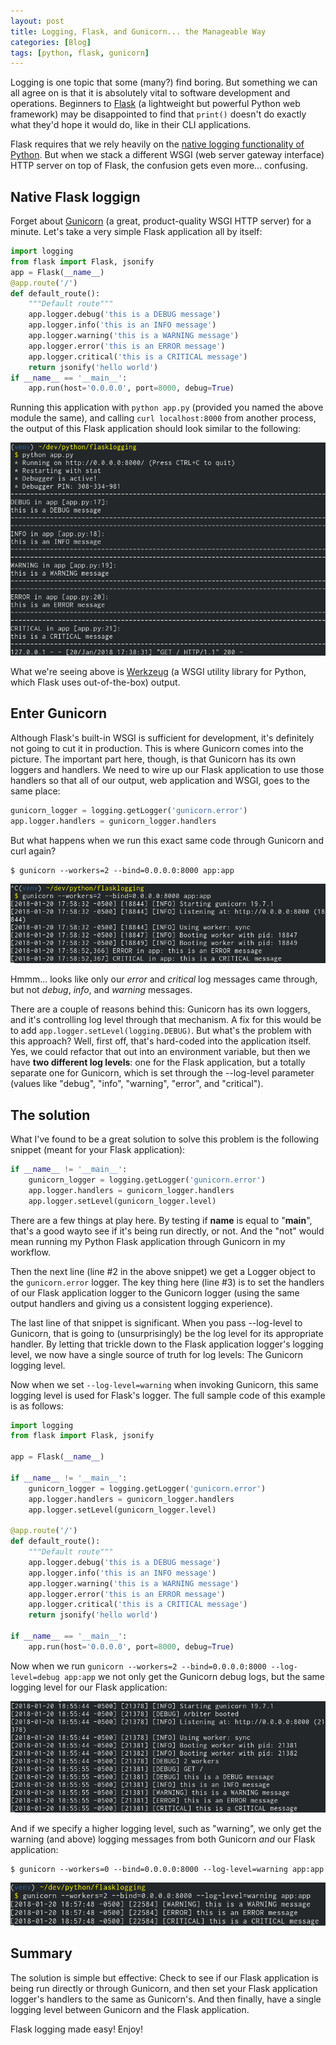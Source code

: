 ```yaml
---
layout: post
title: Logging, Flask, and Gunicorn... the Manageable Way
categories: [Blog]
tags: [python, flask, gunicorn]
---
```


Logging is one topic that some (many?) find boring. But something we can all agree on is that it is absolutely vital to software development and operations. Beginners to [Flask](http://flask.pocoo.org/) (a lightweight but powerful Python web framework) may be disappointed to find that `print()` doesn't do exactly what they'd hope it would do, like in their CLI applications.

Flask requires that we rely heavily on the [native logging functionality of Python](https://docs.python.org/3/howto/logging.html). But when we stack a different WSGI (web server gateway interface) HTTP server on top of Flask, the confusion gets even more... confusing.

## Native Flask loggign

Forget about [Gunicorn](http://gunicorn.org/) (a great, product-quality WSGI HTTP server) for a minute. Let's take a very simple Flask application all by itself:

```python
import logging
from flask import Flask, jsonify
app = Flask(__name__)
@app.route('/')
def default_route():
    """Default route"""
    app.logger.debug('this is a DEBUG message')
    app.logger.info('this is an INFO message')
    app.logger.warning('this is a WARNING message')
    app.logger.error('this is an ERROR message')
    app.logger.critical('this is a CRITICAL message')
    return jsonify('hello world')
if __name__ == '__main__':
    app.run(host='0.0.0.0', port=8000, debug=True)
```

Running this application with `python app.py` (provided you named the above module the same), and calling `curl localhost:8000` from another process, the output of this Flask application should look similar to the following:

![Flask logging withing Gunicorn](/images/flask-gunicorn-1.png)

What we're seeing above is [Werkzeug](http://werkzeug.pocoo.org/) (a WSGI utility library for Python, which Flask uses out-of-the-box) output.

## Enter Gunicorn

Although Flask's built-in WSGI is sufficient for development, it's definitely not going to cut it in production. This is where Gunicorn comes into the picture. The important part here, though, is that Gunicorn has its own loggers and handlers. We need to wire up our Flask application to use those handlers so that all of our output, web application and WSGI, goes to the same place:

```python
gunicorn_logger = logging.getLogger('gunicorn.error')
app.logger.handlers = gunicorn_logger.handlers
```

But what happens when we run this exact same code through Gunicorn and curl again?

```
$ gunicorn --workers=2 --bind=0.0.0.0:8000 app:app
```

![More logging output](/images/flask-gunicorn-2.png)

Hmmm... looks like only our *error* and *critical* log messages came through, but not *debug*, *info*, and *warning* messages.

There are a couple of reasons behind this: Gunicorn has its own loggers, and it's controlling log level through that mechanism. A fix for this would be to add `app.logger.setLevel(logging.DEBUG)`. But what's the problem with this approach? Well, first off, that's hard-coded into the application itself. Yes, we could refactor that out into an environment variable, but then we have **two different log levels**: one for the Flask application, but a totally separate one for Gunicorn, which is set through the --log-level parameter (values like "debug", "info", "warning", "error", and "critical").

## The solution

What I've found to be a great solution to solve this problem is the following snippet (meant for your Flask application):

```python
if __name__ != '__main__':
    gunicorn_logger = logging.getLogger('gunicorn.error')
    app.logger.handlers = gunicorn_logger.handlers
    app.logger.setLevel(gunicorn_logger.level)
```

There are a few things at play here. By testing if __name__ is equal to "__main__", that's a good wayto see if it's being run directly, or not. And the "not" would mean running my Python Flask application through Gunicorn in my workflow.

Then the next line (line #2 in the above snippet) we get a Logger object to the `gunicorn.error` logger. The key thing here (line #3) is to set the handlers of our Flask application logger to the Gunicorn logger (using the same output handlers and giving us a consistent logging experience).

The last line of that snippet is significant. When you pass --log-level to Gunicorn, that is going to (unsurprisingly) be the log level for its appropriate handler. By letting that trickle down to the Flask application logger's logging level, we now have a single source of truth for log levels: The Gunicorn logging level.

Now when we set `--log-level=warning` when invoking Gunicorn, this same logging level is used for Flask's logger. The full sample code of this example is as follows:

```python
import logging
from flask import Flask, jsonify

app = Flask(__name__)

if __name__ != '__main__':
    gunicorn_logger = logging.getLogger('gunicorn.error')
    app.logger.handlers = gunicorn_logger.handlers
    app.logger.setLevel(gunicorn_logger.level)

@app.route('/')
def default_route():
    """Default route"""
    app.logger.debug('this is a DEBUG message')
    app.logger.info('this is an INFO message')
    app.logger.warning('this is a WARNING message')
    app.logger.error('this is an ERROR message')
    app.logger.critical('this is a CRITICAL message')
    return jsonify('hello world')

if __name__ == '__main__':
    app.run(host='0.0.0.0', port=8000, debug=True)
```

Now when we run `gunicorn --workers=2 --bind=0.0.0.0:8000 --log-level=debug app:app` we not only get the Gunicorn debug logs, but the same logging level for our Flask application:

![More logging from Flask](/images/flask-gunicorn-3.png)

And if we specify a higher logging level, such as "warning", we only get the warning (and above) logging messages from both Gunicorn *and* our Flask application:

```
$ gunicorn --workers=0 --bind=0.0.0.0:8000 --log-level=warning app:app
```

![Last image of logging](/images/flask-gunicorn-4.png)

## Summary

The solution is simple but effective: Check to see if our Flask application is being run directly or through Gunicorn, and then set your Flask application logger's handlers to the same as Gunicorn's. And then finally, have a single logging level between Gunicorn and the Flask application.

Flask logging made easy! Enjoy!
